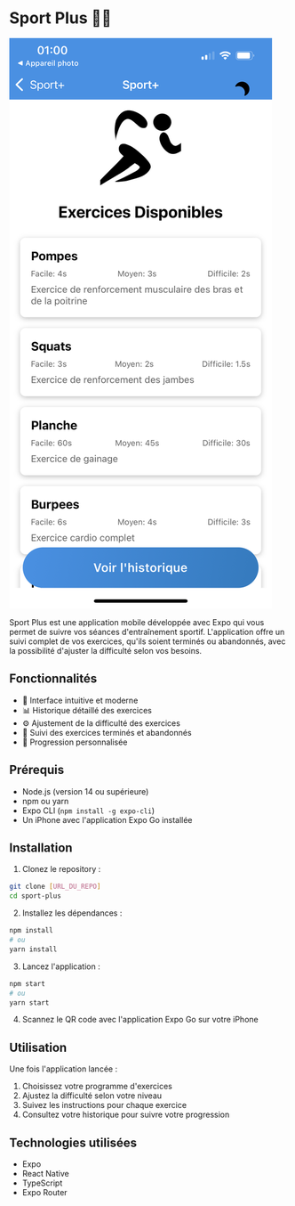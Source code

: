 # Sport Plus 🏋️‍♂️

![Sport Plus App](assets/images/App.png)

Sport Plus est une application mobile développée avec Expo qui vous permet de suivre vos séances d'entraînement sportif. L'application offre un suivi complet de vos exercices, qu'ils soient terminés ou abandonnés, avec la possibilité d'ajuster la difficulté selon vos besoins.

## Fonctionnalités

- 📱 Interface intuitive et moderne
- 📊 Historique détaillé des exercices
- ⚙️ Ajustement de la difficulté des exercices
- 📝 Suivi des exercices terminés et abandonnés
- 🎯 Progression personnalisée

## Prérequis

- Node.js (version 14 ou supérieure)
- npm ou yarn
- Expo CLI (`npm install -g expo-cli`)
- Un iPhone avec l'application Expo Go installée

## Installation

1. Clonez le repository :
```bash
git clone [URL_DU_REPO]
cd sport-plus
```

2. Installez les dépendances :
```bash
npm install
# ou
yarn install
```

3. Lancez l'application :
```bash
npm start
# ou
yarn start
```

4. Scannez le QR code avec l'application Expo Go sur votre iPhone

## Utilisation

Une fois l'application lancée :
1. Choisissez votre programme d'exercices
2. Ajustez la difficulté selon votre niveau
3. Suivez les instructions pour chaque exercice
4. Consultez votre historique pour suivre votre progression

## Technologies utilisées

- Expo
- React Native
- TypeScript
- Expo Router
